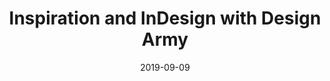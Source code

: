 ---
layout: post
title: Inspiration and InDesign with Design Army
date: 2019-09-09
tags: Publication
description: Celebrating the past, present and future of InDesign
redirect: https://blog.adobe.com/en/2019/09/03/inspiration-and-indesign-with-design-army#gs.l1qa6o
---